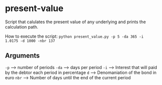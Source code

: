 # present-value
Script that calulates the present value of any underlying and prints the calculation path.

How to execute the script:
`python present_value.py -p 5 -da 365 -i 1.0175 -d 1000 -nbr 137`

## Arguments
`-p` --> number of periods
`-da` --> days per period
`-i` --> Interest that will paid by the debtor each period in percentage
`d` --> Denomaniation of the bond in euro
`nbr` --> Number of days until the end of the current period
